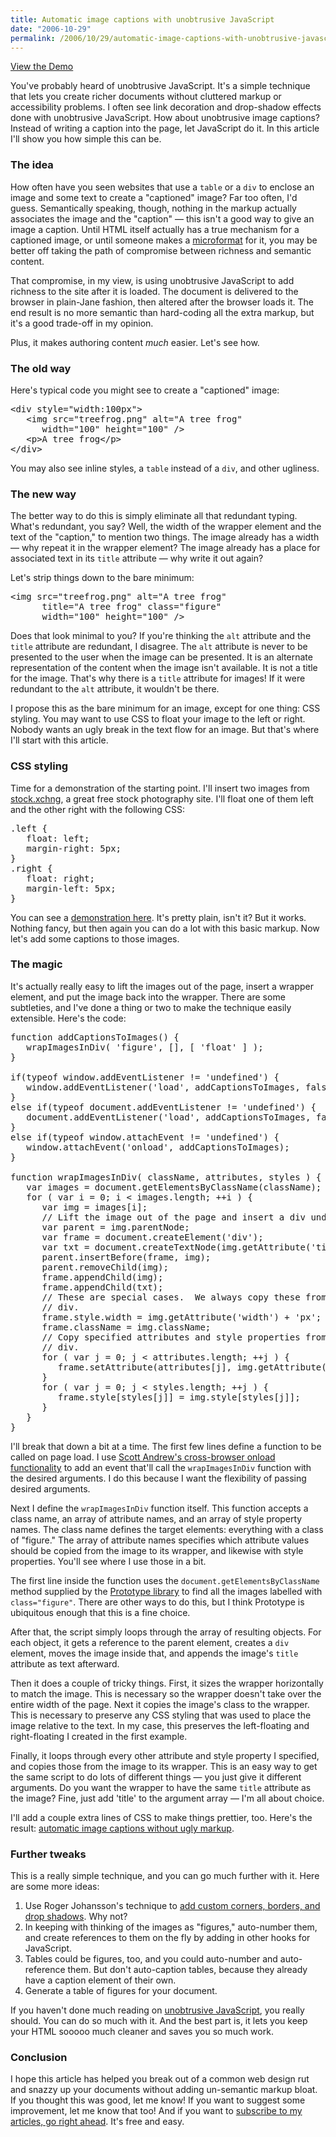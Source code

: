 ```yaml
---
title: Automatic image captions with unobtrusive JavaScript
date: "2006-10-29"
permalink: /2006/10/29/automatic-image-captions-with-unobtrusive-javascript/
---
```

<p class="demo">
  <a href="/articles/automatic-image-captions.html">View the Demo</a>
</p>

You've probably heard of unobtrusive JavaScript. It's a simple technique that lets you create richer documents without cluttered markup or accessibility problems. I often see link decoration and drop-shadow effects done with unobtrusive JavaScript. How about unobtrusive image captions? Instead of writing a caption into the page, let JavaScript do it. In this article I'll show you how simple this can be.

### The idea

How often have you seen websites that use a `table` or a `div` to enclose an image and some text to create a "captioned" image? Far too often, I'd guess. Semantically speaking, though, nothing in the markup actually associates the image and the "caption" &#8212; this isn't a good way to give an image a caption. Until HTML itself actually has a true mechanism for a captioned image, or until someone makes a [microformat][1] for it, you may be better off taking the path of compromise between richness and semantic content.

That compromise, in my view, is using unobtrusive JavaScript to add richness to the site after it is loaded. The document is delivered to the browser in plain-Jane fashion, then altered after the browser loads it. The end result is no more semantic than hard-coding all the extra markup, but it's a good trade-off in my opinion.

Plus, it makes authoring content *much* easier. Let's see how.

### The old way

Here's typical code you might see to create a "captioned" image:

<pre>&lt;div style="width:100px"&gt;
   &lt;img src="treefrog.png" alt="A tree frog"
      width="100" height="100" /&gt;
   &lt;p&gt;A tree frog&lt;/p&gt;
&lt;/div&gt;</pre>

You may also see inline styles, a `table` instead of a `div`, and other ugliness.

### The new way

The better way to do this is simply eliminate all that redundant typing. What's redundant, you say? Well, the width of the wrapper element and the text of the "caption," to mention two things. The image already has a width &#8212; why repeat it in the wrapper element? The image already has a place for associated text in its `title` attribute &#8212; why write it out again?

Let's strip things down to the bare minimum:

<pre>&lt;img src="treefrog.png" alt="A tree frog"
      title="A tree frog" class="figure"
      width="100" height="100" /&gt;</pre>

Does that look minimal to you? If you're thinking the `alt` attribute and the `title` attribute are redundant, I disagree. The `alt` attribute is never to be presented to the user when the image can be presented. It is an alternate representation of the content when the image isn't available. It is not a title for the image. That's why there is a `title` attribute for images! If it were redundant to the `alt` attribute, it wouldn't be there.

I propose this as the bare minimum for an image, except for one thing: CSS styling. You may want to use CSS to float your image to the left or right. Nobody wants an ugly break in the text flow for an image. But that's where I'll start with this article.

### CSS styling

Time for a demonstration of the starting point. I'll insert two images from [stock.xchng][2], a great free stock photography site. I'll float one of them left and the other right with the following CSS:

<pre>.left {
   float: left;
   margin-right: 5px;
}
.right {
   float: right;
   margin-left: 5px;
}</pre>

You can see a [demonstration here][3]. It's pretty plain, isn't it? But it works. Nothing fancy, but then again you can do a lot with this basic markup. Now let's add some captions to those images.

### The magic

It's actually really easy to lift the images out of the page, insert a wrapper element, and put the image back into the wrapper. There are some subtleties, and I've done a thing or two to make the technique easily extensible. Here's the code:

<pre>function addCaptionsToImages() {
   wrapImagesInDiv( 'figure', [], [ 'float' ] );
}

if(typeof window.addEventListener != 'undefined') {
   window.addEventListener('load', addCaptionsToImages, false);
}
else if(typeof document.addEventListener != 'undefined') {
   document.addEventListener('load', addCaptionsToImages, false);
}
else if(typeof window.attachEvent != 'undefined') {
   window.attachEvent('onload', addCaptionsToImages);
}

function wrapImagesInDiv( className, attributes, styles ) {
   var images = document.getElementsByClassName(className);
   for ( var i = 0; i &lt; images.length; ++i ) {
      var img = images[i];
      // Lift the image out of the page and insert a div under it.
      var parent = img.parentNode;
      var frame = document.createElement('div');
      var txt = document.createTextNode(img.getAttribute('title'));
      parent.insertBefore(frame, img);
      parent.removeChild(img);
      frame.appendChild(img);
      frame.appendChild(txt);
      // These are special cases.  We always copy these from the image to the
      // div.
      frame.style.width = img.getAttribute('width') + 'px';
      frame.className = img.className;
      // Copy specified attributes and style properties from the image to the
      // div.
      for ( var j = 0; j &lt; attributes.length; ++j ) {
         frame.setAttribute(attributes[j], img.getAttribute(attributes[j]));
      }
      for ( var j = 0; j &lt; styles.length; ++j ) {
         frame.style[styles[j]] = img.style[styles[j]];
      }
   }
}</pre>

I'll break that down a bit at a time. The first few lines define a function to be called on page load. I use [Scott Andrew's cross-browser onload functionality][4] to add an event that'll call the `wrapImagesInDiv` function with the desired arguments. I do this because I want the flexibility of passing desired arguments.

Next I define the `wrapImagesInDiv` function itself. This function accepts a class name, an array of attribute names, and an array of style property names. The class name defines the target elements: everything with a class of "figure." The array of attribute names specifies which attribute values should be copied from the image to its wrapper, and likewise with style properties. You'll see where I use those in a bit.

The first line inside the function uses the `document.getElementsByClassName` method supplied by the [Prototype library][5] to find all the images labelled with `class="figure"`. There are other ways to do this, but I think Prototype is ubiquitous enough that this is a fine choice.

After that, the script simply loops through the array of resulting objects. For each object, it gets a reference to the parent element, creates a `div` element, moves the image inside that, and appends the image's `title` attribute as text afterward.

Then it does a couple of tricky things. First, it sizes the wrapper horizontally to match the image. This is necessary so the wrapper doesn't take over the entire width of the page. Next it copies the image's class to the wrapper. This is necessary to preserve any CSS styling that was used to place the image relative to the text. In my case, this preserves the left-floating and right-floating I created in the first example.

Finally, it loops through every other attribute and style property I specified, and copies those from the image to its wrapper. This is an easy way to get the same script to do lots of different things &#8212; you just give it different arguments. Do you want the wrapper to have the same `title` attribute as the image? Fine, just add 'title' to the argument array &#8212; I'm all about choice.

I'll add a couple extra lines of CSS to make things prettier, too. Here's the result: [automatic image captions without ugly markup][6].

### Further tweaks

This is a really simple technique, and you can go much further with it. Here are some more ideas:

1.  Use Roger Johansson's technique to [add custom corners, borders, and drop shadows][7]. Why not?
2.  In keeping with thinking of the images as "figures," auto-number them, and create references to them on the fly by adding in other hooks for JavaScript.
3.  Tables could be figures, too, and you could auto-number and auto-reference them. But don't auto-caption tables, because they already have a caption element of their own.
4.  Generate a table of figures for your document.

If you haven't done much reading on [unobtrusive JavaScript][8], you really should. You can do so much with it. And the best part is, it lets you keep your HTML sooooo much cleaner and saves you so much work.

### Conclusion

I hope this article has helped you break out of a common web design rut and snazzy up your documents without adding un-semantic markup bloat. If you thought this was good, let me know! If you want to suggest some improvement, let me know that too! And if you want to [subscribe to my articles, go right ahead][9]. It's free and easy.

 [1]: /blog/2006/08/30/why-you-should-take-microformats-seriously/
 [2]: http://www.sxc.hu/
 [3]: /articles/automatic-image-captions-before.html
 [4]: http://www.scottandrew.com/weblog/articles/cbs-events
 [5]: http://prototype.conio.net/
 [6]: /articles/automatic-image-captions.html
 [7]: http://www.456bereastreet.com/archive/200505/transparent_custom_corners_and_borders/
 [8]: http://onlinetools.org/articles/unobtrusivejavascript/
 [9]: /blog/subscribe
